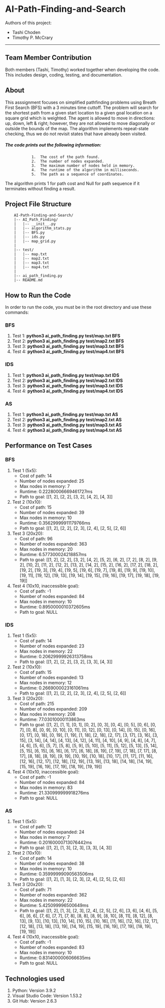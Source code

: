 # AI-Path-Finding-and-Search
Authors of this project:
- Tashi Choden
- Timothy P. McCrary
***

## Team Member Contribution 
Both members (Tashi, Timothy) worked together when developing the code. This includes design, coding, testing, and documentation. 

## About
This asssignment focuses on simplified pathfinding problems using Breath First Search (BFS) with a 3 minutes time cuttoff. The problem will search for the shortest path from a given start location to a given goal location on a square grid which is weighted. The agent is allowed to move in directions: up, down, left & right; however, they are not allowed to move diagonally or outside the bounds of the map. The algorithm implements repeat-state checking, thus we do not revisit states that have already been visited.  
##### The code prints out the following information:

                1.	The cost of the path found.
                2.	The number of nodes expanded. 
                3.	The maximum number of nodes held in memory.
                4.	The runtime of the algorithm in milliseconds.
                5.	The path as a sequence of coordinates. 

The algorithm prints 1 for path cost and Null for path sequence if it terminates without finding a result.

## Project File Structure
        AI-Path-Finding-and-Search/
        |-- AI_Path_Finding/
        |   |-- __init__.py
        |   |-- algorithm_stats.py
        |   |-- BFS.py
        |   |-- ids.py
        |   |-- map_grid.py
        |
        |-- test/
        |   |-- map.txt
        |   |-- map2.txt
        |   |-- map3.txt
        |   |-- map4.txt
        |    
        |-- ai_path_finding.py
        |-- README.md

## How to Run the Code
In order to run the code, you must be in the root directory and use these commands:
### BFS
1. Test 1: **python3 ai_path_finding.py test/map.txt BFS**
2. Test 2: **python3 ai_path_finding.py test/map2.txt BFS**
3. Test 3: **python3 ai_path_finding.py test/map3.txt BFS**
4. Test 4: **python3 ai_path_finding.py test/map4.txt BFS**

### IDS
1. Test 1: **python3 ai_path_finding.py test/map.txt IDS**
2. Test 2: **python3 ai_path_finding.py test/map2.txt IDS**
3. Test 3: **python3 ai_path_finding.py test/map3.txt IDS**
4. Test 4: **python3 ai_path_finding.py test/map4.txt IDS**

### AS
1. Test 1: **python3 ai_path_finding.py test/map.txt AS**
2. Test 2: **python3 ai_path_finding.py test/map2.txt AS**
3. Test 3: **python3 ai_path_finding.py test/map3.txt AS**
4. Test 4: **python3 ai_path_finding.py test/map4.txt AS**

## Performance on Test Cases

### BFS
1. Test 1 (5x5):
    - Cost of path: 14
    - Number of nodes expanded: 25
    - Max nodes in memory: 7
    - Runtime: 0.22280006669461727ms
    - Path to goal: [[1, 2], [2, 2], [3, 2], [4, 2], [4, 3]]
2. Test 2 (10x10):
    - Cost of path: 15
    - Number of nodes expanded: 39
    - Max nodes in memory: 10
    - Runtime: 0.35629999911179766ms
    - Path to goal: [[1, 2], [2, 2], [2, 3], [2, 4], [2, 5], [2, 6]]
3. Test 3 (20x20):
    - Cost of path: 96
    - Number of nodes expanded: 363
    - Max nodes in memory: 20
    - Runtime: 6.577300024218857ms
    - Path to goal: [[1, 2], [2, 2], [3, 2], [4, 2], [5, 2], [6, 2], [7, 2], [8, 2], [9, 2], [10, 2], [11, 2], [12, 2], [13, 2], [14, 2], [15, 2], [16, 2], [17, 2], [18, 2], [19, 2], [19, 3], [19, 4], [19, 5], [19, 6], [19, 7], [19, 8], [19, 9], [19, 10], [19, 11], [19, 12], [19, 13], [19, 14], [19, 15], [19, 16], [19, 17], [19, 18], [19, 19]]
4. Test 4 (10x10, inaccessible goal):
    - Cost of path: -1
    - Number of nodes expanded: 84
    - Max nodes in memory: 10
    - Runtime: 0.8950000010372605ms
    - Path to goal: NULL

### IDS
1. Test 1 (5x5):
    - Cost of path: 14
    - Number of nodes expanded: 23
    - Max nodes in memory: 22
    - Runtime: 0.20629999926313758ms
    - Path to goal: [[1, 2], [2, 2], [3, 2], [3, 3], [4, 3]]
2. Test 2 (10x10):
    - Cost of path: 15
    - Number of nodes expanded: 13
    - Max nodes in memory: 12
    - Runtime: 0.2669000023161061ms
    - Path to goal: [[1, 2], [2, 2], [2, 3], [2, 4], [2, 5], [2, 6]]
3. Test 3 (20x20):
    - Cost of path: 215
    - Number of nodes expanded: 209
    - Max nodes in memory: 208
    - Runtime: 77.03010000113863ms
    - Path to goal: [[1, 2], [1, 1], [0, 1], [0, 2], [0, 3], [0, 4], [0, 5], [0, 6], [0, 7], [0, 8], [0, 9], [0, 10], [0, 11], [0, 12], [0, 13], [0, 14], [0, 15], [0, 16], [0, 17], [0, 18], [0, 19], [1, 19], [1, 18], [2, 18], [2, 17], [3, 17], [3, 16], [3, 15], [3, 14], [4, 14], [4, 13], [4, 12], [4, 11], [4, 10], [4, 9], [4, 8], [4, 7], [4, 6], [5, 6], [5, 7], [5, 8], [5, 9], [5, 10], [5, 11], [5, 12], [5, 13], [5, 14], [5, 15], [6, 15], [6, 16], [6, 17], [6, 18], [6, 19], [7, 19], [7, 18], [7, 17], [8, 17], [8, 18], [8, 19], [9, 19], [10, 19], [10, 18], [10, 17], [11, 17], [11, 16], [12, 16], [12, 17], [12, 18], [12, 19], [13, 19], [13, 18], [14, 18], [14, 19], [15, 19], [16, 19], [17, 19], [18, 19], [19, 19]]
4. Test 4 (10x10, inaccessible goal):
    - Cost of path: -1
    - Number of nodes expanded: 84
    - Max nodes in memory: 83
    - Runtime: 21.330999999918276ms
    - Path to goal: NULL

### AS
1. Test 1 (5x5):
    - Cost of path: 12
    - Number of nodes expanded: 24
    - Max nodes in memory: 7
    - Runtime: 0.20160000713076442ms
    - Path to goal: [[1, 2], [1, 3], [2, 3], [3, 3], [4, 3]]
2. Test 2 (10x10):
    - Cost of path: 14
    - Number of nodes expanded: 38
    - Max nodes in memory: 10
    - Runtime: 0.35999999090563506ms
    - Path to goal: [[1, 2], [1, 3], [2, 3], [2, 4], [2, 5], [2, 6]]
3. Test 3 (20x20):
    - Cost of path: 71
    - Number of nodes expanded: 362
    - Max nodes in memory: 22
    - Runtime: 5.425099996500649ms
    - Path to goal: [[1, 2], [1, 3], [2, 3], [2, 4], [2, 5], [2, 6], [3, 6], [4, 6], [5, 6], [6, 6], [7, 6], [7, 7], [7, 8], [8, 8], [8, 9], [8, 10], [8, 11], [8, 12], [8, 13], [9, 13], [10, 13], [10, 14], [10, 15], [10, 16], [11, 16], [12, 16], [12, 17], [12, 18], [13, 18], [13, 19], [14, 19], [15, 19], [16, 19], [17, 19], [18, 19], [19, 19]]
4. Test 4 (10x10, inaccessible goal):
    - Cost of path: -1
    - Number of nodes expanded: 83
    - Max nodes in memory: 10
    - Runtime: 0.8314000006066635ms
    - Path to goal: NULL

## Technologies used 

1. Python: Version 3.9.2
2. Visual Studio Code: Version 1.53.2
3. Git Hub: Version 2.6.3




